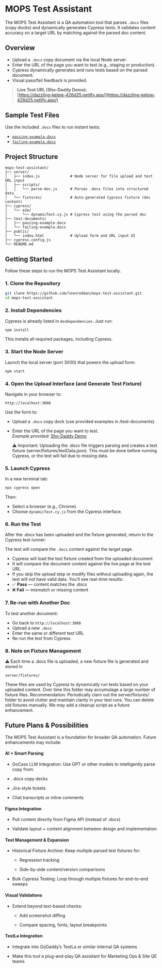 # MOPS Test Assistant

The MOPS Test Assistant is a QA automation tool that parses `.docx` files (copy docks) and dynamically generates Cypress tests. It validates content accuracy on a target URL by matching against the parsed doc content.

## Overview

- Upload a `.docx` copy document via the local Node server.
- Enter the URL of the page you want to test (e.g., staging or production).
- Cypress dynamically generates and runs tests based on the parsed document.
- Visual pass/fail feedback is provided.

> **Live Test URL (Sho-Daddy Demo):**  
> [https://dazzling-kelpie-426d25.netlify.app/](https://dazzling-kelpie-426d25.netlify.app/)

## Sample Test Files

Use the included `.docx` files to run instant tests:

- [`passing-example.docx`](./test-documents/passing-copydoc.docx)
- [`failing-example.docx`](./test-documents/failing-copydoc.docx)

## Project Structure

```text
mops-test-assistant/
├── server/
│   ├── index.js              # Node server for file upload and test URL input
│   ├── scripts/
│   │   └── parse-doc.js      # Parses .docx files into structured data
│   └── fixtures/             # Auto-generated Cypress fixture (doc content)
├── cypress/
│   └── e2e/
│       └── dynamicTest.cy.js # Cypress test using the parsed doc
├── test-documents/
│   ├── passing-example.docx
│   └── failing-example.docx
├── public/
│   └── index.html            # Upload form and URL input UI
├── cypress.config.js
└── README.md
```

## Getting Started

Follow these steps to run the MOPS Test Assistant locally.

### 1. Clone the Repository

```bash
git clone https://github.com/leonredman/mops-test-assistant.git
cd mops-test-assistant
```

### 2. Install Dependencies

Cypress is already listed in `devDependencies`. Just run:

```bash
npm install
```

This installs all required packages, including Cypress.

### 3. Start the Node Server

Launch the local server (port 3000) that powers the upload form:

```bash
npm start
```

### 4. Open the Upload Interface (and Generate Test Fixture)

Navigate in your browser to:

```
http://localhost:3000
```

Use the form to:

- Upload a `.docx` copy dock (use provided examples in /test-documents).
- Enter the URL of the page you want to test.  
  _Example provided:_ [Sho-Daddy Demo](https://dazzling-kelpie-426d25.netlify.app/)

  ⚠️ Important: Uploading the .docx file triggers parsing and creates a test fixture (server/fixtures/testData.json). This must be done before running Cypress, or the test will fail due to missing data.

### 5. Launch Cypress

In a new terminal tab:

```bash
npx cypress open
```

Then:

- Select a browser (e.g., Chrome).
- Choose `dynamicTest.cy.js` from the Cypress interface.

### 6. Run the Test

After the .docx has been uploaded and the fixture generated, return to the Cypress test runner:

The test will compare the `.docx` content against the target page.

- Cypress will load the test fixture created from the uploaded document
- It will compare the document content against the live page at the test URL
- If you skip the upload step or modify files without uploading again, the test will not have valid data.
  You'll see real-time results:
- ✅ **Pass** — content matches the .docx
- ❌ **Fail** — mismatch or missing content

### 7. Re-run with Another Doc

To test another document:

- Go back to `http://localhost:3000`
- Upload a new `.docx`
- Enter the same or different test URL
- Re-run the test from Cypress

### 8. Note on Fixture Management

⚠️ Each time a .docx file is uploaded, a new fixture file is generated and stored in

```text
server/fixtures/
```

These files are used by Cypress to dynamically run tests based on your uploaded content. Over time this folder may accumulage a large number of fixture files.
Recommendation:
Periodically clarn out the server/fixtures/ folder to avoid clutter and maintain clarity in your test runs. You can delete old fixtures manually. We may add a cleanup script as a future enhancement.

## Future Plans & Possibilities

The MOPS Test Assistant is a foundation for broader QA automation. Future enhancements may include:

#### AI + Smart Parsing

- GoCass LLM Integration: Use GPT or other models to intelligently parse copy from:

- .docx copy decks

- Jira-style tickets

- Chat transcripts or inline comments

#### Figma Integration

- Pull content directly from Figma API (instead of .docx)

- Validate layout + content alignment between design and implementation

#### Test Management & Expansion

- Historical Fixture Archive: Keep multiple parsed test fixtures for:

  - Regression tracking

  - Side-by-side content/version comparisons

- Bulk Cypress Testing: Loop through multiple fixtures for end-to-end sweeps

#### Visual Validations

- Extend beyond text-based checks:

  - Add screenshot diffing

  - Compare spacing, fonts, layout breakpoints

#### TestLa Integration

- Integrate into GoDaddy’s TestLa or similar internal QA systems

- Make this tool a plug-and-play QA assistant for Marketing Ops & Site QE teams
